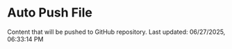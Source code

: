 # Auto Push File

Content that will be pushed to GitHub repository.
Last updated: 06/27/2025, 06:33:14 PM